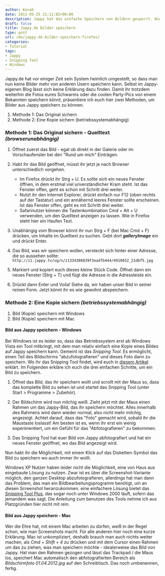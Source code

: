 ```yaml
---
author: Kovah
date: 2011-05-25 21:11:02+00:00
description: Jappy hat das einfache Speichern von Bildern gesperrt. Wie ihr trotzdem an die Bilder heran kommt erfahrt ihr hier.
draft: false
title: Jappy.de Bilder speichern
type: post
url: /de/jappy-de-bilder-speichern-firefox/
categories:
- Tutorial
tags:
- Jappy
- Snipping Tool
- Windows
---
```


Jappy.de hat vor einiger Zeit sein System heimlich umgestellt, so dass man nun keine Bilder mehr von anderen Usern speichern kann. Selbst im Jappy-eigenen Blog lässt sich keine Erklärung dazu finden. Damit ihr trotzdem weiterhin die Fotos eures Schwarms oder die coolen Party-Pics von einem Bekannten speichern könnt, präsentiere ich euch hier zwei Methoden, um Bilder aus Jappy speichern zu können.

1. Methode 1: Das Original sichern
2. Methode 2: Eine Kopie sichern (betriebssystemabhängig)


### Methode 1: Das Original sichern - Quelltext _(browserunabhängig)_

1. Öffnet zuerst das Bild - egal ob direkt in der Galerie oder im Vorschaufenster bei den "Rund um mich" Einträgen.

2. Habt ihr das Bild geöffnet, müsst ihr jetzt je nach Browser unterschiedlich vorgehen.
    * Im Firefox drückt ihr Strg + U. Es sollte sich ein neues Fenster öffnen, in dem erstmal viel unverständlicher Kram steht. Ist das Fenster offen, geht es schon mit Schritt drei weiter.
    * Nutzt ihr den Internet Explorer, drückt einfach nur F12 (oben rechts auf der Tastatur) und ein annähernd leeres Fenster sollte erscheinen. Ist das Fenster offen, geht es mit Schritt drei weiter.
    * Safarinutzer können die Tastenkombination Cmd + Alt + U verwenden, um den Quelltext anzeigen zu lassen. Wie in Firefox steht hier ein Haufen Text.

3. Unabhängig vom Browser könnt ihr nun Strg + F (bei Mac Cmd + F) drücken, um Inhalte im Quelltext zu suchen. Gebt dort _**galleryImage**_ ein und drückt Enter.

4. Das Bild, was wir speichern wollen, versteckt sich hinter einer Adresse, die so aussehen sollte:  
    `http://i1.jappy.tv/ug/n/z1334386839f3eadfb444/4910652_21dbf5.jpg`

5. Markiert und kopiert euch dieses kleine Stück Code. Öffnet dann ein neues Fenster (Strg + T) und fügt die Adresse in die Adressleiste ein.

6. Drückt dann Enter und Voila! Siehe da, wir haben unser Bild in seiner reinen Form. Jetzt könnt ihr es wie gewohnt abspeichern.


### Methode 2: Eine Kopie sichern _(betriebssystemabhängig)_

1. Bild (Kopie) speichern mit Windows
2. Bild (Kopie) speichern mit Mac


#### Bild aus Jappy speichern - Windows

Bei Windows ist es leider so, dass das Betriebssystem erst ab Windows Vista ein Tool mitbringt, mit dem man relativ einfach eine Kopie eines Bildes auf Jappy speichern kann. Gemeint ist das _Snipping Tool_. Es ermöglicht, einen Teil des Bildschirms "abzufotografieren" und dieses Foto dann zu speichern. Wo ihr das Snipping Tool findet, wird euch in [diesem Artikel](http://www.pctipp.ch/praxishilfe/kummerkasten/windowsvista/46785/vista_wo_ist_das_snipping_tool.html) erklärt. Im Folgenden erkläre ich euch die drei einfachen Schritte, um ein Bild zu speichern.

1. Öffnet das Bild, das ihr speichern wollt und scrollt mit der Maus so, dass das komplette Bild zu sehen ist und startet das Snipping Tool (unter Start > Programme > Zubehör).

2. Der Bildschirm wird nun milchig weiß. Zieht jetzt mit der Maus einen Rahmen um das Jappy-Bild, das ihr speichern möchtet. Alles innerhalb des Rahmens wird dann wieder normal, also nicht mehr milchig, angezeigt. Achtet darauf, dass das "Foto" gemacht wird, sobald ihr die Maustaste loslasst! Am besten ist es, wenn ihr erst ein wenig experimentiert, um ein Gefühl für das "Abfotografieren" zu bekommen.

3. Das Snipping Tool hat euer Bild von Jappy abfotografiert und hat ein neues Fenster geöffnet, wo das Bild angezeigt wird.

Nun habt ihr die Möglichkeit, mit einem Klick auf das Disketten-Symbol das Bild zu speichern wo auch immer ihr wollt.

Windows XP Nutzer haben leider nicht die Möglichkeit, eine von Haus aus eingebaute Lösung zu nutzen. Zwar ist es über die Screenshot-Variante möglich, den ganzen Desktop abzufotografieren, allerdings hat man dann das Problem, das man ein Bildbearbeitungsprogramm benötigt, um an diesen Screenshot heranzukommen. eine einfachere Lösung bietet das [Snipping Tool Plus](http://www.chip.de/downloads/Snipping-Tool-Plus_47471201.html), das sogar noch unter Windows 2000 läuft, sofern das jemandem was sagt. Die Anleitung zum benutzen des Tools nehme ich aus Platzgründen hier nicht mit rein.


#### Bild aus Jappy speichern - Mac

Wer die Ehre hat, mit einem Mac arbeiten zu dürfen, weiß in der Regel schon, wie man Screenshots macht. Für alle anderen hier noch eine kurze Erklärung. Mac ist unkompliziert, deshalb brauch man auch nichts weiter machen, als _Cmd_ + _Shift_ + _4_ zu drücken und mit dem Cursor einen Rahmen um das zu ziehen, was man speichern möchte - idealerweise das Bild von Jappy. Hat man den Rahmen gezogen und lässt das Trackpad / die Maus los, speichert Mac automatisch den abfotografierten Bereich als _Bildschirmfoto 01.04.2012.jpg_ auf den Schreibtisch. Das noch umbenennen, fertig.
